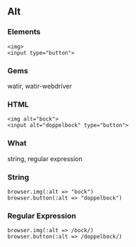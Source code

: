 ## Alt

### Elements

    <img>
    <input type="button">

### Gems

watir, watir-webdriver

### HTML

    <img alt="bock">
    <input alt="doppelbock" type="button">

### What

string, regular expression

### String

    browser.img(:alt => "bock")
    browser.button(:alt => "doppelbock")

### Regular Expression

    browser.img(:alt => /bock/)
    browser.button(:alt => /doppelbock/)



